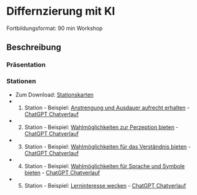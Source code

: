 # Differnzierung mit KI

Fortbildungsformat: 90 min Workshop

## Beschreibung



### Präsentation


### Stationen

- Zum Download: [Stationskarten]()
- 1. Station - Beispiel: [Anstrengung und Ausdauer aufrecht erhalten](/workshop/2024/2024_Diff-UDL-AA.md) - [ChatGPT Chatverlauf](https://chat.openai.com/share/25d7c1b4-566c-4988-846a-2b16a956c9fa) 
- 2. Station - Beispiel: [Wahlmöglichkeiten zur Perzeption bieten](/workshop/2024-01_Differnzierung-mit-KI/2024-01-Differnzierung-UDL-P.md) - [ChatGPT Chatverlauf](https://chat.openai.com/share/80293b56-53ca-4554-b4ef-6f23e2851f66)
- 3. Station - Beispiel: [Wahlmöglichkeiten für das Verständnis bieten](/workshop/2024-01_Differnzierung-mit-KI/2024-01_Differnzierung-UDL-V.md) - [ChatGPT Chatverlauf]()
- 4. Station - Beispiel: [Wahlmöglichkeiten für Sprache und Symbole bieten](/workshop/2024-01_Differnzierung-mit-KI/2024-01-Differnzierung-UDL-SS.md) - [ChatGPT Chatverlauf]()
- 5. Station - Beispiel: [Lerninteresse wecken](/workshop/2024-01_Differnzierung-mit-KI/2024-01-Differnzierung-UDL-IW.md) - [ChatGPT Chatverlauf]()
